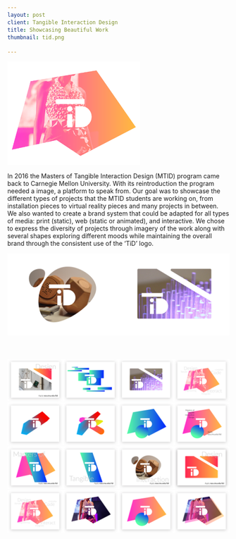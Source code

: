```yaml
---
layout: post
client: Tangible Interaction Design
title: Showcasing Beautiful Work
thumbnail: tid.png

---
```


<div class="image-container"><img src="../img/tid/logo.png" alt="Final Logo" class="image-center" style="width:60%"/></div>

In 2016 the Masters of Tangible Interaction Design (MTID) program came back to Carnegie Mellon University. With its reintroduction the program needed a image, a platform to speak from. Our goal was to showcase the different types of projects that the MTID students are working on, from installation pieces to virtual reality pieces and many projects in between. We also wanted to create a brand system that could be adapted for all types of media: print (static), web (static or animated), and interactive. We chose to express the diversity of projects through imagery of the work along with several shapes exploring different moods while maintaining the overall brand through the consistent use of the ‘TiD’ logo.

<div class="image-container"><img src="../img/tid/logo2.png" alt="Final Logo + Context"/></div>

<div class="image-container" style="margin-top:50px;"><img src="../img/tid/posterIterations1.png" alt="Poster Iterations"/></div>
<div class="image-container"><img src="../img/tid/posterIterations2.png" alt="Poster Iterations"/></div>
<div class="image-container"><img src="../img/tid/posterIterations3.png" alt="Poster Iterations"/></div>
<div class="image-container"><img src="../img/tid/posterIterations4.png" alt="Poster Iterations"/></div>